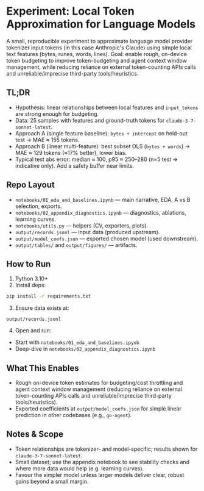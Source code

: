 # Experiment: Local Token Approximation for Language Models

A small, reproducible experiment to approximate language model provider tokenizer input tokens (in this case Anthropic's Claude) using simple local text features (bytes, runes, words, lines). Goal: enable rough, on-device token budgeting to improve token-budgeting and agent context window management, while reducing reliance on external token-counting APIs calls and unreliable/imprecise third-party tools/heuristics.

## TL;DR
- Hypothesis: linear relationships between local features and `input_tokens` are strong enough for budgeting.
- Data: 25 samples with features and ground-truth tokens for `claude-3-7-sonnet-latest`.
- Approach A (single feature baseline): `bytes + intercept` on held-out test → MAE ≈ 155 tokens.
- Approach B (linear multi-feature): best subset OLS (`bytes + words`) → MAE ≈ 129 tokens (≈17% better), lower bias.
- Typical test abs error: median ≈ 100, p95 ≈ 250–280 (n=5 test ⇒ indicative only). Add a safety buffer near limits.

## Repo Layout
- `notebooks/01_eda_and_baselines.ipynb` — main narrative, EDA, A vs B selection, exports.
- `notebooks/02_appendix_diagnostics.ipynb` — diagnostics, ablations, learning curves.
- `notebooks/utils.py` — helpers (CV, exporters, plots).
- `output/records.jsonl` — input data (produced upstream).
- `output/model_coefs.json` — exported chosen model (used downstream).
- `output/tables/` and `output/figures/` — artifacts.

## How to Run
1) Python 3.10+
2) Install deps:
```bash
pip install -r requirements.txt
```
3) Ensure data exists at:
```
output/records.jsonl
```
4) Open and run:
- Start with `notebooks/01_eda_and_baselines.ipynb`
- Deep-dive in `notebooks/02_appendix_diagnostics.ipynb`

## What This Enables
- Rough on-device token estimates for budgeting/cost throttling and agent context window management (reducing reliance on external token-counting APIs calls and unreliable/imprecise third-party tools/heuristics).
- Exported coefficients at `output/model_coefs.json` for simple linear prediction in other codebases (e.g., `go-agent`).

## Notes & Scope
- Token relationships are tokenizer- and model-specific; results shown for `claude-3-7-sonnet-latest`.
- Small dataset; use the appendix notebook to see stability checks and where more data would help (e.g. learning curves).
- Favour the simpler model unless larger models deliver clear, robust gains beyond a small margin.
